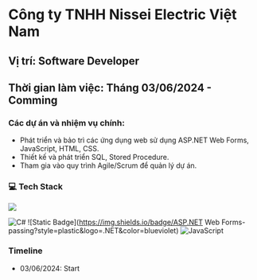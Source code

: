 # Công ty TNHH Nissei Electric Việt Nam

## Vị trí: Software Developer
## Thời gian làm việc: Tháng 03/06/2024 - Comming

### Các dự án và nhiệm vụ chính:
- Phát triển và bảo trì các ứng dụng web sử dụng ASP.NET Web Forms, JavaScript, HTML, CSS.
- Thiết kế và phát triển SQL, Stored Procedure.
- Tham gia vào quy trình Agile/Scrum để quản lý dự án.

### 💻 Tech Stack
<img src="https://user-images.githubusercontent.com/73097560/115834477-dbab4500-a447-11eb-908a-139a6edaec5c.gif">

![C#](https://img.shields.io/badge/c%23-%23239120.svg?style=plastic&logo=c-sharp&logoColor=white) ![Static Badge](https://img.shields.io/badge/ASP.NET Web Forms-passing?style=plastic&logo=.NET&color=blueviolet)
 ![JavaScript](https://img.shields.io/badge/javascript-%23323330.svg?style=plastic&logo=javascript&logoColor=%23F7DF1E) 

### Timeline
- 03/06/2024: Start
